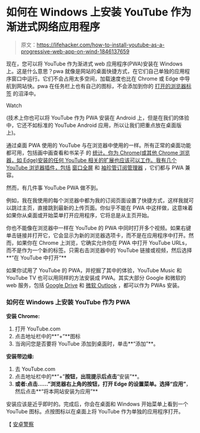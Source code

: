 # 如何在 Windows 上安装 YouTube 作为渐进式网络应用程序

> 原文：<https://lifehacker.com/how-to-install-youtube-as-a-progressive-web-app-on-wind-1846137659>

现在，您可以将 YouTube 作为渐进式 web 应用程序(PWA)安装在 Windows 上。这是什么意思？pwa 就像是网站的桌面快捷方式，在它们自己单独的应用程序窗口中运行。它们不会占用太多空间，加载速度也比在 Chrome 或 Edge 中导航到网站快。pwa 在任务栏上也有自己的图标，不会添加到你的 [打开的浏览器标签](https://lifehacker.com/close-all-your-tabs-just-close-em-1845775727) 的沼泽中。

Watch

(技术上你也可以将 YouTube 作为 PWA 安装在 Android 上，但是在我们的体验中，它还不如标准的 YouTube Android 应用，所以让我们把重点放在桌面版上)。

通过桌面 PWA 使用的 YouTube 与在浏览器中使用的一样。所有正常的桌面功能都可用，包括画中画查看和书呆子 的 [统计。你为 Chrome(或其他 Chrome 浏览器，如 Edge)安装的任何 YouTube 相关的扩展也应该可以工作。我有几个 YouTube 浏览器插件，包括](https://lifehacker.com/how-to-use-youtubes-stats-for-nerds-1846125645) [窗口全屏](https://lifehacker.com/watch-youtube-in-windowed-fullscreen-with-this-browser-1844596144#:~:text=With%20Windowed%20FullScreen%20installed%2C%20head%20to%20YouTube%20and,the%20default%20view.%20YouTube%20Windowed%20FullScreen%E2%80%99s%20add-on%20settings.) 和 [袖珍管订阅管理器](https://lifehacker.com/streamline-your-youtube-subscriptions-using-folders-1846094297) ，它们都与 PWA 兼容。

然而，有几件事 YouTube PWA 做不到。

例如，我在我使用的每个浏览器中都为我的订阅页面设置了快捷方式，这样我就可以跳过主页，直接跳到最新的上传页面。你似乎不能在 PWA 中这样做，这意味着如果你从桌面或开始菜单打开应用程序，它将总是从主页开始。

你也不能像在浏览器中一样在 YouTube 的 PWA 中同时打开多个视频。如果右键单击链接并打开它，它会显示为新的浏览器选项卡，而不是在应用程序中打开。然而，如果你在 Chrome 上浏览，它确实允许你在 PWA 中打开 YouTube URLs，而不是作为一个新的标签。只需右击浏览器中的 YouTube 链接或视频，然后选择**“在 YouTube 中打开”**

如果你试用了 YouTube 的 PWA，并挖掘了其中的体验，YouTube Music 和 YouTube TV 也可以用同样的方法安装成 PWA。其实大部分 Google 和微软的 web 服务，包括 [Google Drive](https://lifehacker.com/try-using-google-drive-as-a-progressive-web-app-1841205078) 和 [微软 Outlook](https://lifehacker.com/test-drive-microsoft-outlooks-future-look-1846021518) ，都可以作为 PWAs 安装。

### 如何在 Windows 上安装 YouTube 作为 PWA

**安装 Chrome:**

1.  打开 YouTube.com
2.  点击地址栏中的**“+”**图标
3.  当询问您是否要将 YouTube 添加到桌面时，单击**“添加”**。

**安装带边缘:**

1.  去 YouTube.com
2.  点击地址栏中的**“+”**按钮，出现提示后点击**“安装”**。
3.  **或者:**点击**……”**浏览器右上角的按钮，打开 Edge 的设置菜单。选择**“应用”**，然后点击**“将本网站安装为应用”**

安装应该是近乎即时的。完成后，你会在桌面和 Windows 开始菜单上看到一个 YouTube 图标。点按图标以在桌面上将 YouTube 作为单独的应用程序打开。

【 [安卓警察](https://www.androidpolice.com/2021/01/26/youtube-is-now-a-pwa-making-it-easy-to-install-on-desktops/)